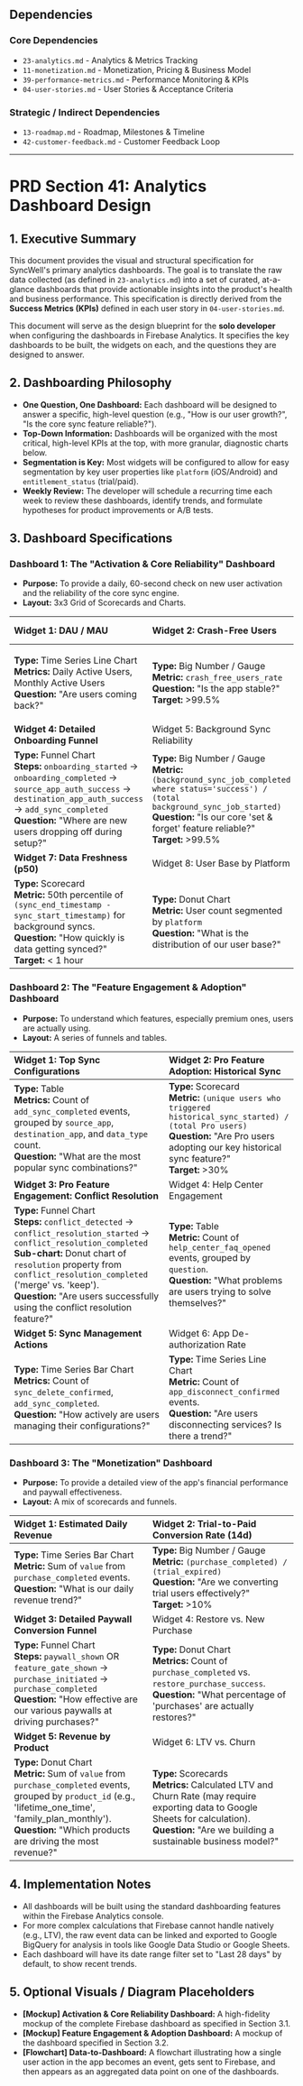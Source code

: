 ## Dependencies

### Core Dependencies
- `23-analytics.md` - Analytics & Metrics Tracking
- `11-monetization.md` - Monetization, Pricing & Business Model
- `39-performance-metrics.md` - Performance Monitoring & KPIs
- `04-user-stories.md` - User Stories & Acceptance Criteria

### Strategic / Indirect Dependencies
- `13-roadmap.md` - Roadmap, Milestones & Timeline
- `42-customer-feedback.md` - Customer Feedback Loop

---

# PRD Section 41: Analytics Dashboard Design

## 1. Executive Summary

This document provides the visual and structural specification for SyncWell's primary analytics dashboards. The goal is to translate the raw data collected (as defined in `23-analytics.md`) into a set of curated, at-a-glance dashboards that provide actionable insights into the product's health and business performance. This specification is directly derived from the **Success Metrics (KPIs)** defined in each user story in `04-user-stories.md`.

This document will serve as the design blueprint for the **solo developer** when configuring the dashboards in Firebase Analytics. It specifies the key dashboards to be built, the widgets on each, and the questions they are designed to answer.

## 2. Dashboarding Philosophy

*   **One Question, One Dashboard:** Each dashboard will be designed to answer a specific, high-level question (e.g., "How is our user growth?", "Is the core sync feature reliable?").
*   **Top-Down Information:** Dashboards will be organized with the most critical, high-level KPIs at the top, with more granular, diagnostic charts below.
*   **Segmentation is Key:** Most widgets will be configured to allow for easy segmentation by key user properties like `platform` (iOS/Android) and `entitlement_status` (trial/paid).
*   **Weekly Review:** The developer will schedule a recurring time each week to review these dashboards, identify trends, and formulate hypotheses for product improvements or A/B tests.

## 3. Dashboard Specifications

### Dashboard 1: The "Activation & Core Reliability" Dashboard

*   **Purpose:** To provide a daily, 60-second check on new user activation and the reliability of the core sync engine.
*   **Layout:** 3x3 Grid of Scorecards and Charts.

| Widget 1: DAU / MAU | Widget 2: Crash-Free Users | Widget 3: Permission Grant Rate |
| :--- | :--- | :--- |
| **Type:** Time Series Line Chart<br>**Metrics:** Daily Active Users, Monthly Active Users<br>**Question:** "Are users coming back?" | **Type:** Big Number / Gauge<br>**Metric:** `crash_free_users_rate`<br>**Question:** "Is the app stable?"<br>**Target:** >99.5% | **Type:** Big Number / Gauge<br>**Metric:** `(permission_os_dialog_granted) / (permission_priming_shown)`<br>**Question:** "Are we effectively explaining permission needs?"<br>**Target:** >80% |
| **Widget 4: Detailed Onboarding Funnel** | Widget 5: Background Sync Reliability | Widget 6: Manual Sync Reliability |
| **Type:** Funnel Chart<br>**Steps:** `onboarding_started` -> `onboarding_completed` -> `source_app_auth_success` -> `destination_app_auth_success` -> `add_sync_completed`<br>**Question:** "Where are new users dropping off during setup?" | **Type:** Big Number / Gauge<br>**Metric:** `(background_sync_job_completed where status='success') / (total background_sync_job_started)`<br>**Question:** "Is our core 'set & forget' feature reliable?"<br>**Target:** >99.5% | **Type:** Big Number / Gauge<br>**Metric:** `(manual_sync_completed_success) / (total manual_sync_triggered)`<br>**Question:** "Does the on-demand sync work?"<br>**Target:** >99.9% |
| **Widget 7: Data Freshness (p50)** | Widget 8: User Base by Platform | Widget 9: Syncs Requiring Attention |
| **Type:** Scorecard<br>**Metric:** 50th percentile of `(sync_end_timestamp - sync_start_timestamp)` for background syncs.<br>**Question:** "How quickly is data getting synced?"<br>**Target:** < 1 hour | **Type:** Donut Chart<br>**Metric:** User count segmented by `platform`<br>**Question:** "What is the distribution of our user base?" | **Type:** Time Series Line Chart<br>**Metric:** Count of `sync_status_viewed` where `status` is `error_needs_auth`.<br>**Question:** "Are users encountering connection errors?" |

### Dashboard 2: The "Feature Engagement & Adoption" Dashboard

*   **Purpose:** To understand which features, especially premium ones, users are actually using.
*   **Layout:** A series of funnels and tables.

| Widget 1: Top Sync Configurations | Widget 2: Pro Feature Adoption: Historical Sync |
| :--- | :--- |
| **Type:** Table<br>**Metrics:** Count of `add_sync_completed` events, grouped by `source_app`, `destination_app`, and `data_type` count.<br>**Question:** "What are the most popular sync combinations?" | **Type:** Scorecard<br>**Metric:** `(unique users who triggered historical_sync_started) / (total Pro users)`<br>**Question:** "Are Pro users adopting our key historical sync feature?"<br>**Target:** >30% |
| **Widget 3: Pro Feature Engagement: Conflict Resolution** | Widget 4: Help Center Engagement |
| **Type:** Funnel Chart<br>**Steps:** `conflict_detected` -> `conflict_resolution_started` -> `conflict_resolution_completed`<br>**Sub-chart:** Donut chart of `resolution` property from `conflict_resolution_completed` ('merge' vs. 'keep').<br>**Question:** "Are users successfully using the conflict resolution feature?" | **Type:** Table<br>**Metric:** Count of `help_center_faq_opened` events, grouped by `question`.<br>**Question:** "What problems are users trying to solve themselves?" |
| **Widget 5: Sync Management Actions**| Widget 6: App De-authorization Rate|
| **Type:** Time Series Bar Chart<br>**Metrics:** Count of `sync_delete_confirmed`, `add_sync_completed`.<br>**Question:** "How actively are users managing their configurations?" | **Type:** Time Series Line Chart<br>**Metric:** Count of `app_disconnect_confirmed` events.<br>**Question:** "Are users disconnecting services? Is there a trend?" |

### Dashboard 3: The "Monetization" Dashboard

*   **Purpose:** To provide a detailed view of the app's financial performance and paywall effectiveness.
*   **Layout:** A mix of scorecards and funnels.

| Widget 1: Estimated Daily Revenue | Widget 2: Trial-to-Paid Conversion Rate (14d) |
| :--- | :--- |
| **Type:** Time Series Bar Chart<br>**Metric:** Sum of `value` from `purchase_completed` events.<br>**Question:** "What is our daily revenue trend?" | **Type:** Big Number / Gauge<br>**Metric:** `(purchase_completed) / (trial_expired)`<br>**Question:** "Are we converting trial users effectively?"<br>**Target:** >10% |
| **Widget 3: Detailed Paywall Conversion Funnel** | Widget 4: Restore vs. New Purchase |
| **Type:** Funnel Chart<br>**Steps:** `paywall_shown` OR `feature_gate_shown` -> `purchase_initiated` -> `purchase_completed`<br>**Question:** "How effective are our various paywalls at driving purchases?" | **Type:** Donut Chart<br>**Metrics:** Count of `purchase_completed` vs. `restore_purchase_success`.<br>**Question:** "What percentage of 'purchases' are actually restores?" |
| **Widget 5: Revenue by Product** | Widget 6: LTV vs. Churn |
| **Type:** Donut Chart<br>**Metric:** Sum of `value` from `purchase_completed` events, grouped by `product_id` (e.g., 'lifetime_one_time', 'family_plan_monthly').<br>**Question:** "Which products are driving the most revenue?" | **Type:** Scorecards<br>**Metrics:** Calculated LTV and Churn Rate (may require exporting data to Google Sheets for calculation).<br>**Question:** "Are we building a sustainable business model?" |

## 4. Implementation Notes
*   All dashboards will be built using the standard dashboarding features within the Firebase Analytics console.
*   For more complex calculations that Firebase cannot handle natively (e.g., LTV), the raw event data can be linked and exported to Google BigQuery for analysis in tools like Google Data Studio or Google Sheets.
*   Each dashboard will have its date range filter set to "Last 28 days" by default, to show recent trends.

## 5. Optional Visuals / Diagram Placeholders
*   **[Mockup] Activation & Core Reliability Dashboard:** A high-fidelity mockup of the complete Firebase dashboard as specified in Section 3.1.
*   **[Mockup] Feature Engagement & Adoption Dashboard:** A mockup of the dashboard specified in Section 3.2.
*   **[Flowchart] Data-to-Dashboard:** A flowchart illustrating how a single user action in the app becomes an event, gets sent to Firebase, and then appears as an aggregated data point on one of the dashboards.
